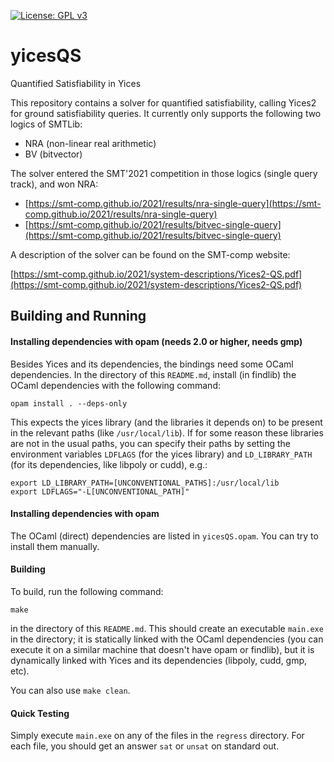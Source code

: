 [![License: GPL v3](https://img.shields.io/badge/License-GPLv3-blue.svg)](https://www.gnu.org/licenses/gpl-3.0)

# yicesQS
Quantified Satisfiability in Yices

This repository contains a solver for quantified satisfiability, calling Yices2 for ground satisfiability queries. It currently only supports the following two logics of SMTLib:

- NRA (non-linear real arithmetic)
- BV (bitvector)

The solver entered the SMT'2021 competition in those logics (single query track), and won NRA:

- [https://smt-comp.github.io/2021/results/nra-single-query](https://smt-comp.github.io/2021/results/nra-single-query)
- [https://smt-comp.github.io/2021/results/bitvec-single-query](https://smt-comp.github.io/2021/results/bitvec-single-query)

A description of the solver can be found on the SMT-comp website:

[https://smt-comp.github.io/2021/system-descriptions/Yices2-QS.pdf](https://smt-comp.github.io/2021/system-descriptions/Yices2-QS.pdf)

## Building and Running

#### Installing dependencies with opam (needs 2.0 or higher, needs gmp)

Besides Yices and its dependencies, the bindings need some OCaml dependencies. In the directory of this `README.md`, install (in findlib) the OCaml dependencies with the following command:

```
opam install . --deps-only
```
This expects the yices library (and the libraries it depends on) to be present in the relevant paths (like `/usr/local/lib`). If for some reason these libraries are not in the usual paths, you can specify their paths by setting 
the environment variables `LDFLAGS` (for the yices library) and `LD_LIBRARY_PATH` (for its dependencies, like libpoly or cudd), e.g.:

```
export LD_LIBRARY_PATH=[UNCONVENTIONAL_PATHS]:/usr/local/lib
export LDFLAGS="-L[UNCONVENTIONAL_PATH]"
```

#### Installing dependencies with opam

The OCaml (direct) dependencies are listed in `yicesQS.opam`. You can try to install them manually.

#### Building

To build, run the following command:

```
make
```
in the directory of this `README.md`.
This should create an executable `main.exe` in the directory; it is statically linked with the OCaml dependencies (you can execute it on a similar machine that doesn't have opam or findlib), but it is dynamically linked with Yices and its dependencies (libpoly, cudd, gmp, etc).

You can also use `make clean`.

#### Quick Testing

Simply execute `main.exe` on any of the files in the `regress` directory.
For each file, you should get an answer `sat` or `unsat` on standard out.